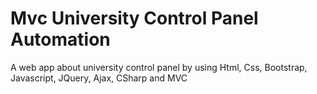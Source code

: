 # Mvc University Control Panel Automation
A web app about university control panel by using Html, Css, Bootstrap, Javascript, JQuery, Ajax, CSharp and MVC
